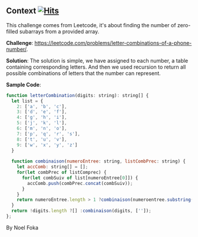 ## Context&nbsp;[![Hits](https://hits.seeyoufarm.com/api/count/incr/badge.svg?url=https%3A%2F%2Fgithub.com%2Fnumerica-ideas%2Fcommunity%2Ftree%2Fmaster%2Falgorithms%2Fnumber-of-zero-filled-subarrays&count_bg=%2379C83D&title_bg=%23555555&icon=&icon_color=%23E7E7E7&title=hits&edge_flat=false)](https://numericaideas.com/)
This challenge comes from Leetcode, it's about finding the number of zero-filled subarrays from a provided array.

**Challenge**: https://leetcode.com/problems/letter-combinations-of-a-phone-number/.

**Solution**: 
The solution is simple, we have assigned to each number, a table containing corresponding letters. And then we used recursion to return all possible combinations of letters that the number can represent.

**Sample Code**:
```javascript
function letterCombination(digits: string): string[] {
  let list = {
    2: ['a', 'b', 'c'],
    3: ['d', 'e', 'f'],
    4: ['g', 'h', 'i'],
    5: ['j', 'k', 'l'],
    6: ['m', 'n', 'o'],
    7: ['p', 'q', 'r', 's'],
    8: ['t', 'u', 'v'],
    9: ['w', 'x', 'y', 'z']
  }
  
  function combinaison(numeroEntree: string, listCombPrec: string) {
    let accComb: string[] = [];
    for(let combPrec of listComprec) {
      for(let combSuiv of list[numeroEntree[0]]) {
        accComb.push(combPrec.concat(combSuiv));
      }
    }
    return numeroEntree.length > 1 ?combinaison(numeroentree.substring(1), accComb) :accComb;
  }
  return !digits.length ?[] :combinaison(digits, ['']);
};
```

By Noel Foka
